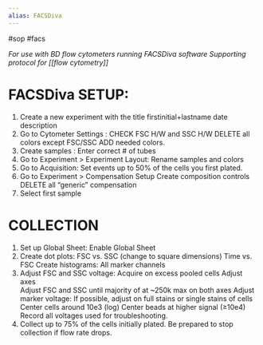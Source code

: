 ```yaml
---
alias: FACSDiva
---
```


#sop #facs

*For use with BD flow cytometers running FACSDiva software*
*Supporting protocol for [[flow cytometry]]*

# FACSDiva SETUP:
1. Create a new experiment with the title firstinitial+lastname date description
2. Go to Cytometer Settings  :
		CHECK FSC H/W and SSC H/W
		DELETE all colors except FSC/SSC
		ADD needed colors.
3. Create samples  :
		Enter correct # of tubes  
4. Go to Experiment > Experiment Layout:
		Rename samples and colors
5. Go to Acquisition:
		Set events up to 50% of the cells you first plated.
6. Go to Experiment > Compensation Setup
		Create composition controls
		DELETE all “generic” compensation
7. Select first sample  

# COLLECTION
1. Set up Global Sheet:
		Enable Global Sheet  
2. Create dot plots:
		FSC vs. SSC (change to square dimensions)
		Time vs. FSC
	Create histograms:
		All marker channels  
3. Adjust FSC and SSC voltage:
		Acquire on excess pooled cells
		Adjust axes   
		Adjust FSC and SSC until majority of at ~250k max on both axes
	Adjust marker voltage:
		If possible, adjust on full stains or single stains of cells
		Center cells around 10e3 (log)
		Center beads at higher signal (≥10e4)
	Record all voltages used for troubleshooting.
5. Collect up to 75% of the cells initially plated. Be prepared to stop collection if flow rate drops.
